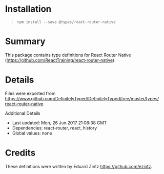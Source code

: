 # Installation
> `npm install --save @types/react-router-native`

# Summary
This package contains type definitions for React Router Native (https://github.com/ReactTraining/react-router-native).

# Details
Files were exported from https://www.github.com/DefinitelyTyped/DefinitelyTyped/tree/master/types/react-router-native

Additional Details
 * Last updated: Mon, 26 Jun 2017 21:08:38 GMT
 * Dependencies: react-router, react, history
 * Global values: none

# Credits
These definitions were written by Eduard Zintz <https://github.com/ezintz>.
